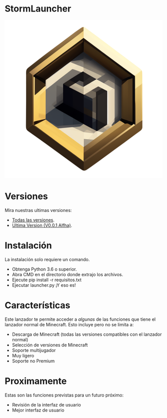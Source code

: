 # StormLauncher
![StormLauncher Icon](/img/stormlauncher_logo.png)

# Versiones
Mira nuestras ultimas versiones:
- [Todas las versiones](https://pages.github.com/).
- [Ultima Version (V0.0.1 Alfha)](https://pages.github.com/).

# Instalación
La instalación solo requiere un comando.
- Obtenga Python 3.6 o superior.
- Abra CMD en el directorio donde extrajo los archivos.
- Ejecute pip install -r requisitos.txt
- Ejecutar launcher.py
¡Y eso es!

# Características
Este lanzador te permite acceder a *algunas* de las funciones que tiene el lanzador normal de Minecraft. Esto incluye pero no se limita a:
- Descarga de Minecraft (todas las versiones compatibles con el lanzador normal)
- Selección de versiones de Minecraft
- Soporte multijugador
- Muy ligero
- Soporte no Premium

# Proximamente
Estas son las funciones previstas para un futuro próximo:
- Revisión de la interfaz de usuario
- Mejor interfaz de usuario
